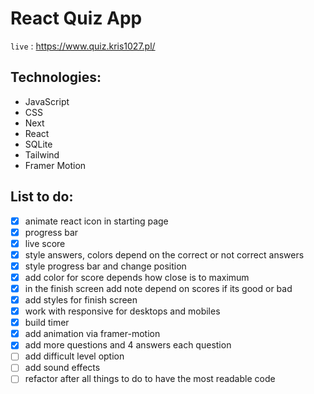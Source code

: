 # React Quiz App

`live` : <https://www.quiz.kris1027.pl/>

## Technologies:

- JavaScript
- CSS
- Next
- React
- SQLite
- Tailwind
- Framer Motion

## List to do:

- [x] animate react icon in starting page
- [x] progress bar
- [x] live score
- [x] style answers, colors depend on the correct or not correct answers
- [x] style progress bar and change position
- [x] add color for score depends how close is to maximum
- [x] in the finish screen add note depend on scores if its good or bad
- [x] add styles for finish screen
- [x] work with responsive for desktops and mobiles
- [x] build timer
- [x] add animation via framer-motion
- [x] add more questions and 4 answers each question
- [ ] add difficult level option
- [ ] add sound effects
- [ ] refactor after all things to do to have the most readable code
